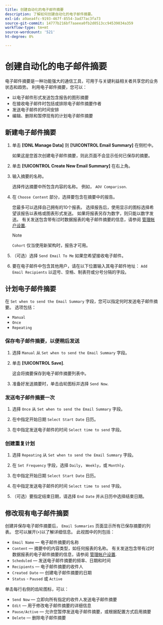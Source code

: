 ```yaml
---
title: 创建自动化的电子邮件摘要
description: 了解如何创建自动化的电子邮件摘要。
exl-id: a9aea4fc-9193-467f-8554-3ad77ac3fa73
source-git-commit: 14777b216bf7aaeea0fb2d0513cc94539034a359
workflow-type: tm+mt
source-wordcount: '521'
ht-degree: 0%

---
```


# 创建自动化的电子邮件摘要

电子邮件摘要是一种功能强大的通信工具，可用于与关键利益相关者共享您的业务状态和趋势。 利用电子邮件摘要，您可以：

* 以电子邮件形式发送包含报告的图形摘要
* 在接收电子邮件时包括或排除电子邮件摘要作者
* 发送电子邮件的时间安排
* 编辑、删除和暂停现有的计划电子邮件摘要

## 新建电子邮件摘要

1. 单击 **[!DNL Manage Data]** 则 **[!UICONTROL Email Summary]** 在侧栏中。

   如果这是您首次创建电子邮件摘要，则此页面不会显示任何已保存的摘要。

1. 单击 **[!UICONTROL Create New Email Summary]** 在右上角。

1. 输入摘要的名称。

   选择传达摘要中所包含内容的名称。 例如， `AOV Comparison`.

1. 在 `Choose Content` 部分，选择要包含在摘要中的报告。

   您最多可以选择自己拥有的10个报表。 选择报告后，使用显示的图标选择希望该报告以表格或图表形式发送。 如果将报表另存为数字，则只能以数字发送。 有关发送包含带有过时数据报表的电子邮件摘要的信息，请参阅 [管理帐户设置](../../administrator/account-management/managing-account-settings.md).

   >[!NOTE]
   >
   >`Cohort` 仅当使用新架构时，报告才可用。

1. （可选）选择 `Send Email To Me` 如果您希望接收电子邮件。

1. 要在电子邮件中包含其他用户，请在以下位置输入其电子邮件地址： `Add Email Recipients` 以逗号、空格、制表符或分号分隔的字段。

## 计划电子邮件摘要

在 `Set when to send the Email Summary` 字段，您可以指定何时发送电子邮件摘要。 选项包括：

* `Manual`
* `Once`
* `Repeating`

### 保存电子邮件摘要，以便稍后发送

1. 选择 `Manual` 从 `Set when to send the Email Summary` 字段。

1. 单击 **[!UICONTROL Save]**.

   这会将摘要保存到电子邮件摘要列表中。

1. 准备好发送摘要时，单击齿轮图标并选择 `Send Now`.

### 发送电子邮件摘要一次

1. 选择 `Once` 从 `Set when to send the Email Summary` 字段。

1. 在中指定开始日期 `Select Start Date` 日历。

1. 在中指定发送电子邮件的时间 `Select time to send` 字段。

### 创建重复计划

1. 选择 `Repeating` 从 `Set when to send the Email Summary` 字段。

1. 在 `Set Frequency` 字段，选择 `Daily`， `Weekly`，或 `Monthly`.

1. 在中指定开始日期 `Select Start Date` 日历。

1. 在中指定发送电子邮件的时间 `Select time to send` 字段。

1. （可选）要指定结束日期，请选择 `End Date` 并从日历中选择结束日期。

## 修改现有电子邮件摘要

创建并保存电子邮件摘要后， `Email Summaries` 页面显示所有已保存摘要的列表。 您可以展开(`+`)以了解详细信息。 此视图中的列包括：

* `Email Name`  — 电子邮件摘要的名称
* `Content`  — 摘要中的内容类型，如任何报表的名称。 有关发送包含带有过时数据报表的电子邮件摘要的信息，请参阅 [管理帐户设置](../../administrator/account-management/managing-account-settings.md).
* `Scheduled`  — 发送电子邮件摘要的频率、日期和时间
* `Recipients`  — 电子邮件摘要的收件人
* `Created Date`  — 创建电子邮件摘要的日期
* `Status` - `Paused` 或 `Active`

单击每行右侧的齿轮图标，可以：

* `Send Now`  — 立即向所有指定的收件人发送电子邮件摘要
* `Edit`  — 用于修改电子邮件摘要的详细信息
* `Pause/Active`  — 允许您暂停发送电子邮件摘要，或根据配置方式启用摘要
* `Delete`  — 删除电子邮件摘要
